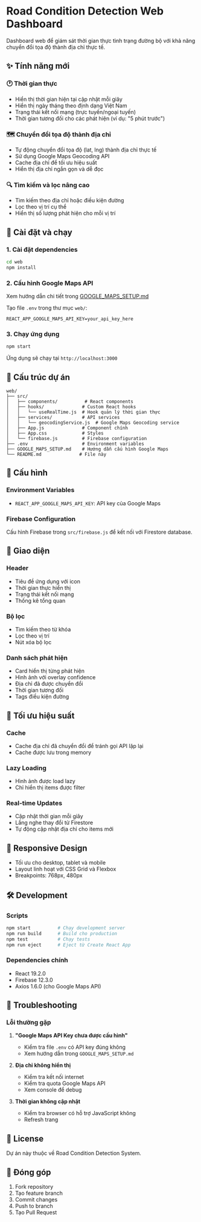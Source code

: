 # Road Condition Detection Web Dashboard

Dashboard web để giám sát thời gian thực tình trạng đường bộ với khả năng chuyển đổi tọa độ thành địa chỉ thực tế.

## ✨ Tính năng mới

### 🕐 Thời gian thực
- Hiển thị thời gian hiện tại cập nhật mỗi giây
- Hiển thị ngày tháng theo định dạng Việt Nam
- Trạng thái kết nối mạng (trực tuyến/ngoại tuyến)
- Thời gian tương đối cho các phát hiện (ví dụ: "5 phút trước")

### 🗺️ Chuyển đổi tọa độ thành địa chỉ
- Tự động chuyển đổi tọa độ (lat, lng) thành địa chỉ thực tế
- Sử dụng Google Maps Geocoding API
- Cache địa chỉ để tối ưu hiệu suất
- Hiển thị địa chỉ ngắn gọn và dễ đọc

### 🔍 Tìm kiếm và lọc nâng cao
- Tìm kiếm theo địa chỉ hoặc điều kiện đường
- Lọc theo vị trí cụ thể
- Hiển thị số lượng phát hiện cho mỗi vị trí

## 🚀 Cài đặt và chạy

### 1. Cài đặt dependencies
```bash
cd web
npm install
```

### 2. Cấu hình Google Maps API
Xem hướng dẫn chi tiết trong [GOOGLE_MAPS_SETUP.md](./GOOGLE_MAPS_SETUP.md)

Tạo file `.env` trong thư mục `web/`:
```
REACT_APP_GOOGLE_MAPS_API_KEY=your_api_key_here
```

### 3. Chạy ứng dụng
```bash
npm start
```

Ứng dụng sẽ chạy tại `http://localhost:3000`

## 📁 Cấu trúc dự án

```
web/
├── src/
│   ├── components/          # React components
│   ├── hooks/              # Custom React hooks
│   │   └── useRealTime.js  # Hook quản lý thời gian thực
│   ├── services/           # API services
│   │   └── geocodingService.js  # Google Maps Geocoding service
│   ├── App.js              # Component chính
│   ├── App.css             # Styles
│   └── firebase.js         # Firebase configuration
├── .env                    # Environment variables
├── GOOGLE_MAPS_SETUP.md    # Hướng dẫn cấu hình Google Maps
└── README.md              # File này
```

## 🔧 Cấu hình

### Environment Variables
- `REACT_APP_GOOGLE_MAPS_API_KEY`: API key của Google Maps

### Firebase Configuration
Cấu hình Firebase trong `src/firebase.js` để kết nối với Firestore database.

## 🎨 Giao diện

### Header
- Tiêu đề ứng dụng với icon
- Thời gian thực hiển thị
- Trạng thái kết nối mạng
- Thống kê tổng quan

### Bộ lọc
- Tìm kiếm theo từ khóa
- Lọc theo vị trí
- Nút xóa bộ lọc

### Danh sách phát hiện
- Card hiển thị từng phát hiện
- Hình ảnh với overlay confidence
- Địa chỉ đã được chuyển đổi
- Thời gian tương đối
- Tags điều kiện đường

## 🔄 Tối ưu hiệu suất

### Cache
- Cache địa chỉ đã chuyển đổi để tránh gọi API lặp lại
- Cache được lưu trong memory

### Lazy Loading
- Hình ảnh được load lazy
- Chỉ hiển thị items được filter

### Real-time Updates
- Cập nhật thời gian mỗi giây
- Lắng nghe thay đổi từ Firestore
- Tự động cập nhật địa chỉ cho items mới

## 📱 Responsive Design

- Tối ưu cho desktop, tablet và mobile
- Layout linh hoạt với CSS Grid và Flexbox
- Breakpoints: 768px, 480px

## 🛠️ Development

### Scripts
```bash
npm start          # Chạy development server
npm run build      # Build cho production
npm test           # Chạy tests
npm run eject      # Eject từ Create React App
```

### Dependencies chính
- React 19.2.0
- Firebase 12.3.0
- Axios 1.6.0 (cho Google Maps API)

## 🐛 Troubleshooting

### Lỗi thường gặp

1. **"Google Maps API Key chưa được cấu hình"**
   - Kiểm tra file `.env` có API key đúng không
   - Xem hướng dẫn trong `GOOGLE_MAPS_SETUP.md`

2. **Địa chỉ không hiển thị**
   - Kiểm tra kết nối internet
   - Kiểm tra quota Google Maps API
   - Xem console để debug

3. **Thời gian không cập nhật**
   - Kiểm tra browser có hỗ trợ JavaScript không
   - Refresh trang

## 📄 License

Dự án này thuộc về Road Condition Detection System.

## 🤝 Đóng góp

1. Fork repository
2. Tạo feature branch
3. Commit changes
4. Push to branch
5. Tạo Pull Request